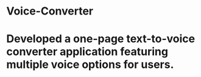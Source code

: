 # Voice-Converter
# Developed a one-page text-to-voice converter application featuring multiple voice options for users.
